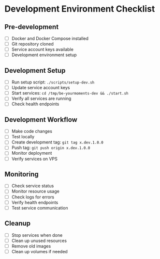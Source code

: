 # Development Environment Checklist

## Pre-development

- [ ] Docker and Docker Compose installed
- [ ] Git repository cloned
- [ ] Service account keys available
- [ ] Development environment setup

## Development Setup

- [ ] Run setup script: `./scripts/setup-dev.sh`
- [ ] Update service account keys
- [ ] Start services: `cd /tmp/be-yourmoments-dev && ./start.sh`
- [ ] Verify all services are running
- [ ] Check health endpoints

## Development Workflow

- [ ] Make code changes
- [ ] Test locally
- [ ] Create development tag: `git tag x.dev.1.0.0`
- [ ] Push tag: `git push origin x.dev.1.0.0`
- [ ] Monitor deployment
- [ ] Verify services on VPS

## Monitoring

- [ ] Check service status
- [ ] Monitor resource usage
- [ ] Check logs for errors
- [ ] Verify health endpoints
- [ ] Test service communication

## Cleanup

- [ ] Stop services when done
- [ ] Clean up unused resources
- [ ] Remove old images
- [ ] Clean up volumes if needed
